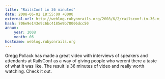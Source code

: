 ```yaml
---
title: "RailsConf in 36 minutes"
date: 2008-06-02 18:55:00 +0000
external-url: http://weblog.rubyonrails.org/2008/6/2/railsconf-in-36-minutes/
hash: 706e9e143e9c6bc4185e9b78006dcc50
annum:
    year: 2008
    month: 06
hostname: weblog.rubyonrails.org
---
```


Gregg Pollack has made a great video with interviews of speakers and attendants at RailsConf as a way of giving people who werent there a taste of what it was like. The result is 36 minutes of video and really worth watching. Check it out.
